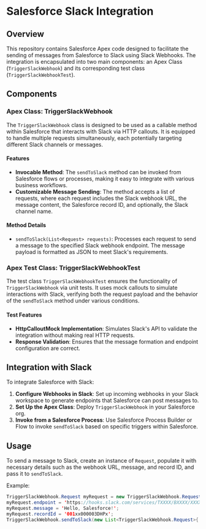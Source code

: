 # Salesforce Slack Integration

## Overview
This repository contains Salesforce Apex code designed to facilitate the sending of messages from Salesforce to Slack using Slack Webhooks. The integration is encapsulated into two main components: an Apex Class (`TriggerSlackWebhook`) and its corresponding test class (`TriggerSlackWebhookTest`).

## Components

### Apex Class: TriggerSlackWebhook
The `TriggerSlackWebhook` class is designed to be used as a callable method within Salesforce that interacts with Slack via HTTP callouts. It is equipped to handle multiple requests simultaneously, each potentially targeting different Slack channels or messages.

#### Features
- **Invocable Method**: The `sendToSlack` method can be invoked from Salesforce flows or processes, making it easy to integrate with various business workflows.
- **Customizable Message Sending**: The method accepts a list of requests, where each request includes the Slack webhook URL, the message content, the Salesforce record ID, and optionally, the Slack channel name.

#### Method Details
- `sendToSlack(List<Request> requests)`: Processes each request to send a message to the specified Slack webhook endpoint. The message payload is formatted as JSON to meet Slack's requirements.

### Apex Test Class: TriggerSlackWebhookTest
The test class `TriggerSlackWebhookTest` ensures the functionality of `TriggerSlackWebhook` via unit tests. It uses mock callouts to simulate interactions with Slack, verifying both the request payload and the behavior of the `sendToSlack` method under various conditions.

#### Test Features
- **HttpCalloutMock Implementation**: Simulates Slack's API to validate the integration without making real HTTP requests.
- **Response Validation**: Ensures that the message formation and endpoint configuration are correct.

## Integration with Slack
To integrate Salesforce with Slack:
1. **Configure Webhooks in Slack**: Set up incoming webhooks in your Slack workspace to generate endpoints that Salesforce can post messages to.
2. **Set Up the Apex Class**: Deploy `TriggerSlackWebhook` in your Salesforce org.
3. **Invoke from a Salesforce Process**: Use Salesforce Process Builder or Flow to invoke `sendToSlack` based on specific triggers within Salesforce.

## Usage
To send a message to Slack, create an instance of `Request`, populate it with necessary details such as the webhook URL, message, and record ID, and pass it to `sendToSlack`.

Example:
```java
TriggerSlackWebhook.Request myRequest = new TriggerSlackWebhook.Request();
myRequest.endpoint = 'https://hooks.slack.com/services/TXXXX/BXXXX/XXXX';
myRequest.message = 'Hello, Salesforce!';
myRequest.recordId = '001xx000003DHPx';
TriggerSlackWebhook.sendToSlack(new List<TriggerSlackWebhook.Request>{ myRequest });
